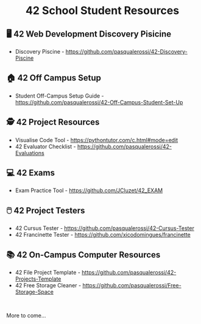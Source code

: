 <div align="center">

# 42 School Student Resources

</div>

## :desktop_computer: 42 Web Development Discovery Pisicine

- Discovery Piscine - https://github.com/pasqualerossi/42-Discovery-Piscine

## :house: 42 Off Campus Setup
- Student Off-Campus Setup Guide - https://github.com/pasqualerossi/42-Off-Campus-Student-Set-Up

## 🕵️ 42 Project Resources

- Visualise Code Tool - https://pythontutor.com/c.html#mode=edit
- 42 Evaluator Checklist - https://github.com/pasqualerossi/42-Evaluations

## 💻 42 Exams

- Exam Practice Tool - https://github.com/JCluzet/42_EXAM

## 🖱️ 42 Project Testers

- 42 Cursus Tester - https://github.com/pasqualerossi/42-Cursus-Tester
- 42 Francinette Tester - https://github.com/xicodomingues/francinette

## :books: 42 On-Campus Computer Resources

- 42 File Project Template - https://github.com/pasqualerossi/42-Projects-Template
- 42 Free Storage Cleaner - https://github.com/pasqualerossi/Free-Storage-Space

<br>

More to come...
